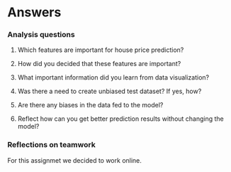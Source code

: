# Answers
### Analysis questions
1. Which features are important for house price prediction?

2. How did you decided that these features are important?

3. What important information did you learn from data visualization?

4. Was there a need to create unbiased test dataset? If yes, how?

5. Are there any biases in the data fed to the model?

6. Reflect how can you get better prediction results without changing the model?

### Reflections on teamwork 

For this assignmet we decided to work online.
